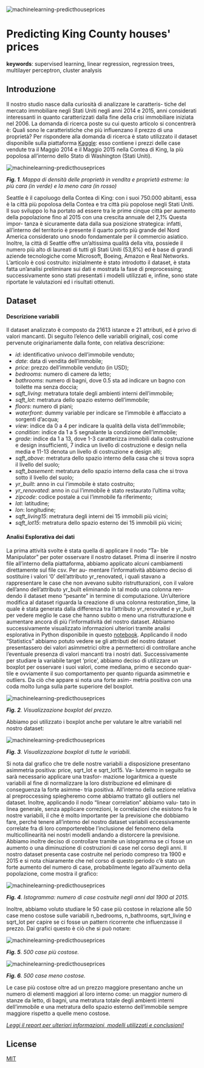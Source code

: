 ![machinelearning-predicthouseprices](./logo.png)

# Predicting King County houses' prices


<b>keywords</b>: supervised learning, linear regression, regression trees, multilayer perceptron, cluster analysis

## Introduzione
Il nostro studio nasce dalla curiosità di analizzare le caratteris- tiche del mercato immobiliare negli Stati Uniti negli anni 2014 e 2015, anni considerati interessanti in quanto caratterizzati dalla fine della crisi immobiliare iniziata nel 2006. La domanda di ricerca poste su cui questo articolo si concentrerà è: Quali sono le caratteristiche che più influenzano il prezzo di una proprietà?
Per rispondere alla domanda di ricerca è stato utilizzato il dataset disponibile sulla piattaforma [Kaggle](https://www.kaggle.com/): esso contiene i prezzi delle case vendute tra il Maggio 2014 e il Maggio 2015 nella Contea di King, la più popolosa all’interno dello Stato di Washington (Stati Uniti).

![machinelearning-predicthouseprices](./img/1.jpeg)

*<b>Fig. 1</b>. Mappa di densità delle proprietà in vendita e proprietà estreme: la più cara (in verde) e la meno cara (in rosso)*

Seattle è il capoluogo della Contea di King: con i suoi 750.000 abitanti, essa è la città più popolosa della Contea e tra città più popolose negli Stati Uniti. Il suo sviluppo lo ha portato ad essere tra le prime cinque città per aumento della popolazione fino al 2015 con una crescita annuale del 2,1% Questa impor- tanza è sicuramente data dalla sua posizione strategica: infatti, all’interno del territorio è presente il quarto porto più grande del Nord America considerato uno snodo fondamentale per il commercio asiatico. Inoltre, la città di Seattle offre un’altissima qualità della vita, possiede il numero più alto di laureati di tutti gli Stati Uniti (53,8%) ed è base di grandi aziende tecnologiche come Microsoft, Boeing, Amazon e Real Networks.
L’articolo è così costruito: inizialmente è stato introdotto il dataset, è stata fatta un’analisi preliminare sui dati e mostrata la fase di preprocessing; successivamente sono stati presentati i modelli utilizzati e, infine, sono state riportate le valutazioni ed i risultati ottenuti.

## Dataset

#### Descrizione variabili
Il dataset analizzato è composto da 21613 istanze e 21 attributi, ed è privo di valori mancanti. Di seguito l’elenco delle variabili originali, così come pervenute originariamente dalla fonte, con relativa descrizione:
* <i>id</i>: identificativo univoco dell’immobile venduto;
* <i>date</i>: data di vendita dell’immobile;
* <i>price</i>: prezzo dell’immobile venduto (in USD);
* <i>bedrooms</i>: numero di camere da letto;
* <i>bathrooms</i>: numero di bagni, dove 0.5 sta ad indicare un bagno con toilette ma senza doccia;
* <i>sqft_living</i>: metratura totale degli ambienti interni dell’immobile;
* <i>sqft_lot</i>: metratura dello spazio esterno dell’immobile;
* <i>floors</i>: numero di piani;
* <i>waterfront</i>: dummy variable per indicare se l’immobile è affacciato a sorgenti d’acqua;
* <i>view</i>: indice da 0 a 4 per indicare la qualità della vista dell’immobile;
* <i>condition</i>: indice da 1 a 5 segnalante la condizione dell’immobile;
* <i>grade</i>: indice da 1 a 13, dove 1-3 caratterizza immobili dalla costruzione e design insufficienti, 7 indica un livello di costruzione e design nella media e 11-13 denota un livello di costruzione e design alti;
* <i>sqft_above</i>: metratura dello spazio interno della casa che si trova sopra il livello del suolo;
* <i>sqft_basement</i>: metratura dello spazio interno della casa che si trova sotto il livello del suolo;
* <i>yr_built</i>: anno in cui l’immobile è stato costruito;
* <i>yr_renovated</i>: anno in cui l’immobile è stato restaurato l’ultima volta;
* <i>zipcode</i>: codice postale a cui l’immobile fa riferimento;
* <i>lat</i>: latitudine;
* <i>lon</i>: longitudine;
* <i>sqft_living15</i>: metratura degli interni dei 15 immobili più vicini;
* <i>sqft_lot15</i>: metratura dello spazio esterno dei 15 immobili più vicini;


#### Analisi Esplorativa dei dati

La prima attività svolte è stata quella di applicare il nodo “Ta- ble Manipulator” per poter osservare il nostro dataset. Prima di inserire il nostro file all’interno della piattaforma, abbiamo applicato alcuni cambiamenti direttamente sul file csv. Per au- mentare l’informatività abbiamo deciso di sostituire i valori ‘0’ dell’attributo yr_renovated, i quali stavano a rappresentare le case che non avevano subito ristrutturazioni, con il valore dell’anno dell’attributo yr_built eliminando in tal modo una colonna ren- dendo il dataset meno “pesante” in termine di computazione. Un’ulteriore modifica al dataset riguarda la creazione di una colonna restoration_time, la quale è stata generata dalla differenza tra l’attributo yr_renovated e yr_built per vedere meglio le case che hanno subito o meno una ristrutturazione e aumentare ancora di più l’informatività del nostro dataset. Abbiamo successivamente visualizzato informazioni ulteriori tramite analisi esplorativa in Python disponibile in questo [notebook](code/Preprocessing.ipynb).
Applicando il nodo “Statistics” abbiamo potuto vedere se gli attributi del nostro dataset presentassero dei valori asimmetrici oltre a permetterci di controllare anche l’eventuale presenza di
valori mancanti tra i nostri dati. Successivamente per studiare la variabile target ‘price’, abbiamo deciso di utilizzare un boxplot per osservare i suoi valori, come mediana, primo e secondo quar- tile e ovviamente il suo comportamento per quanto riguarda asimmetrie e outliers. Da ciò che appare si nota una forte asim- metria positiva con una coda molto lunga sulla parte superiore del boxplot.

![machinelearning-predicthouseprices](./img/2.jpeg)

*<b>Fig. 2</b>. Visualizzazione boxplot del prezzo.*

Abbiamo poi utilizzato i boxplot anche per valutare le altre
variabili nel nostro dataset:

![machinelearning-predicthouseprices](./img/3.jpeg)

*<b>Fig. 3</b>. Visualizzazione boxplot di tutte le variabili.*

Si nota dal grafico che tre delle nostre variabili a disposizione presentano asimmetria positiva: price, sqrt_lot e sqrt_lot15. Va- luteremo in seguito se sarà necessario applicare una trasfor- mazione logaritmica a queste variabili al fine di normalizzare la loro distribuzione ed eliminare di conseguenza la forte asimme- tria positiva. All’interno della sezione relativa al preproccessing spiegheremo come abbiamo trattato gli outliers nel dataset.
Inoltre, applicando il nodo “linear correlation” abbiamo valu- tato in linea generale, senza applicare correzioni, le correlazioni che esistono fra le nostre variabili, il che è molto importante per la previsione che dobbiamo fare, perché tenere all’interno del nostro dataset variabili eccessivamente correlate fra di loro comporterebbe l’inclusione del fenomeno della multicollinearità nei nostri modelli andando a distorcere la previsione.
Abbiamo inoltre deciso di controllare tramite un istogramma se ci fosse un aumento o una diminuzione di costruzioni di case nel corso degli anni. Il nostro dataset presenta case costruite nel periodo compreso tra 1900 e 2015 e si nota chiaramente che nel corso di questo periodo c’è stato un forte aumento del numero di case, probabilmente legato all’aumento della popolazione, come mostra il grafico:


![machinelearning-predicthouseprices](./img/4.jpeg)

*<b>Fig. 4</b>. Istogramma: numero di case costruite negli anni dal 1900 al 2015.*

Inoltre, abbiamo voluto studiare le 50 case più costose in relazione alle 50 case meno costose sulle variabili n_bedrooms, n_bathrooms, sqrt_living e sqrt_lot per capire se ci fosse un pattern ricorrente che influenzasse il prezzo. Dai grafici questo è ciò che si può notare:

![machinelearning-predicthouseprices](./img/5.jpeg)

*<b>Fig. 5</b>. 500 case più costose.*

![machinelearning-predicthouseprices](./img/6.jpeg)

*<b>Fig. 6</b>. 500 case meno costose.*

Le case più costose oltre ad un prezzo maggiore presentano anche un numero di elementi maggiori al loro interno come: un maggior numero di stanze da letto, di bagni, una metratura totale degli ambienti interni dell’immobile e una metratura dello spazio esterno dell’immobile sempre maggiore rispetto a quelle meno costose.

<u>*Leggi il [report](Report.pdf) per ulteriori informazioni, modelli utilizzati e conclusioni!*</u>

## License
[MIT](https://choosealicense.com/licenses/mit/)
